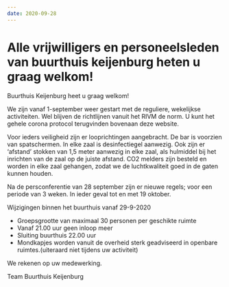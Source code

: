 ```yaml
---
date: 2020-09-28
---
```


# Alle vrijwilligers en personeelsleden van buurthuis keijenburg heten u graag welkom!

Buurthuis Keijenburg heet u graag welkom!

We zijn vanaf 1-september weer gestart met de reguliere, wekelijkse activiteiten.
Wel blijven de richtlijnen vanuit het RIVM de norm.
U kunt het gehele corona protocol terugvinden bovenaan deze website.

Voor ieders veiligheid zijn er looprichtingen aangebracht. De bar is voorzien van spatschermen. In elke zaal is desinfectiegel aanwezig.
Ook zijn er ‘afstand’ stokken van 1,5 meter aanwezig in elke zaal, als hulmiddel bij het inrichten van de zaal op de juiste afstand.
CO2 melders zijn besteld en worden in elke zaal gehangen, zodat we de luchtkwaliteit goed in de gaten kunnen houden.

Na de persconferentie van 28 september zijn er nieuwe regels; voor een periode van 3 weken.
In ieder geval tot en met 19 oktober.

Wijzigingen binnen het buurthuis vanaf 29-9-2020

-   Groepsgrootte van maximaal 30 personen per geschikte ruimte
-   Vanaf 21.00 uur geen inloop meer
-   Sluiting buurthuis 22.00 uur
-   Mondkapjes worden vanuit de overheid sterk geadviseerd in openbare ruimtes.(uiteraard niet tijdens uw activiteit)

We rekenen op uw medewerking.

Team Buurthuis Keijenburg

